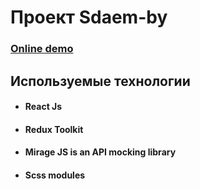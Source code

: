 # Проект Sdaem-by

### [Online demo](https://sdaem-by-one.vercel.app/)

## Используемые технологии
* #### React Js
* #### Redux Toolkit
* #### Mirage JS is an API mocking library
* #### Scss modules
